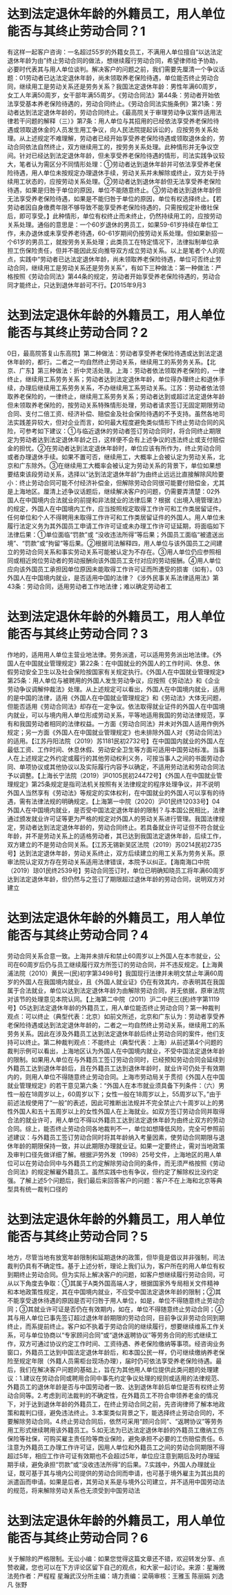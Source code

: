 # 达到法定退休年龄的外籍员工，用人单位能否与其终止劳动合同？1

有这样一起客户咨询：一名超过55岁的外籍女员工，不满用人单位擅自“以达法定退休年龄为由”终止劳动合同的做法，想继续履行劳动合同，希望律师给予协助，必要时代表其与用人单位谈判。解决客户的问题之前，我们需要先厘清一个争议话题：01劳动者已达法定退休年龄，尚未领取养老保险待遇，单位能否终止劳动合同，继续用工是劳动关系还是劳务关系？我国法定退休年龄：男性年满60周岁，女工人年满50周岁，女干部年满55周岁。《劳动合同法》第44条：劳动者开始依法享受基本养老保险待遇的，劳动合同终止。《劳动合同法实施条例》第21条：劳动者达到法定退休年龄的，劳动合同终止。《最高院关于审理劳动争议案件适用法律若干问题的解释（三）》第7条：用人单位与其招用的已经依法享受养老保险待遇或领取退休金的人员发生用工争议，向人民法院提起诉讼的，应按劳务关系处理。从上述规定不难理解，劳动者已经开始享受养老保险待遇或领取退休金的，劳动合同依法自然终止，双方继续用工的，按劳务关系处理。此种情形并无争议空间。针对已经达到法定退休年龄，但未享受养老保险待遇的情形，司法实践争议较大，笔者认为需区分不同情形处理：①劳动者达到退休年龄并可依法享受养老保险待遇，用人单位未按规定办理退休手续，劳动关系并未解除或终止，双方处于持续用工状态的，应按劳动关系处理。②劳动者达到退休年龄但无法享受养老保险待遇，如果是归咎于单位的原因，单位不能随意终止。③劳动者达到退休年龄但无法享受养老保险待遇，如果是不能归咎于单位的原因，单位有权选择终止。【若劳动者因自身缴费年限不够导致不能享受养老保险待遇的，只需按规定补缴社保后，即可享受。】此种情形，单位有权终止而未终止，仍然持续用工的，应按劳动关系处理。通俗的意思是：一个60岁退休的男员工，如果59-61岁持续在单位工作，未办退休或未享受养老待遇，60-61岁期间仍按劳动关系处理。但如果新招一个61岁的男员工，就按劳务关系处理；此类员工在特定情况下，法律拟制单位承担工伤保险责任，但并不能因此反向推导双方成立劳动关系。以上是笔者个人的观点，实践中“劳动者已达法定退休年龄，尚未领取养老保险待遇，单位可否终止劳动合同，继续用工是劳动关系还是劳务关系”，有如下三种做法：第一种做法：严格按照《劳动合同法》第44条的规定，劳动者开始享受养老保险待遇的，劳动合同才能终止，只达到退休年龄可不行。【2015年9月3

# 达到法定退休年龄的外籍员工，用人单位能否与其终止劳动合同？2

0日，最高院答复山东高院】第二种做法：劳动者享受养老保险待遇或达到法定退休年龄的，都行。二者之一均自然终止劳动关系，继续用工的系劳务关系。【北京、广东】第三种做法：折中灵活处理。上海：劳动者依法领取养老保险的，一律终止，继续用工系劳务关系；劳动者达到法定退休年龄，单位得办理终止和退休手续，办理后继续用工系劳务关系，不办继续用工系劳动关系。江苏：劳动者依法领取养老保险的，一律终止，继续用工系劳务关系；劳动者达到或超过法定退休年龄但未领取养老保险的，按劳动关系特殊情形处理，劳动者请求签订无固定期限劳动合同、支付二倍工资、经济补偿、赔偿金及社会保险待遇的不予支持。虽然各地司法实践差异较大，但对企业而言，如何最大程度避免类似情形下终止劳动合同的风险，可参考如下建议：①与临近退休的劳动者签订劳动合同时，将合同终止期限定为劳动者达到法定退休年龄之日，这样便不会有上述争议的违法终止或支付赔偿金的担忧。②在劳动者达到法定退休年龄时，单位应该有所作为，终止劳动合同或者办理退休手续。如果不置可否，继续用工，大概率上会被认定为劳动关系，北京和广东除外。③在继续用工大概率会被认定为劳动关系的背景下，单位如果想要结束该段劳动关系，选择以“达到法定退休年龄”为由终止远远比直接解除风险要小：终止劳动合同可能不付经济补偿金，但解除劳动合同很可能要付赔偿金，尤其是上海地区。厘清上述争议话题后，继续解决客户的问题，仍需要弄清楚：02外国人在中国境内合法就业的前提和非法就业的法律后果？根据《出境入境管理法》的规定，外国人在中国境内工作，应当按照规定取得工作许可和工作类居留证件。任何单位和个人不得聘用未取得工作许可和工作类居留证件的外国人。用人单位未履行法定义务为其外国员工申请工作许可证或未办理工作许可证延期，将面临如下法律后果：①单位面临“罚款”或 “没收违法所得”等后果；外国员工面临“被遣送出境”、“罚款”或“拘留”等后果。②根据司法解释四，用人单位与该外国员工之间建立的劳动合同关系和事实劳动关系可能被认定为不存在。③用人单位仍应参照相同或相近岗位劳动者的劳动报酬向该外国员工支付对应的劳动报酬。④用人单位应向该外国员工承担因单位原因未能取得工作许可证而所遭受的损害（如有）。03外国人在中国境内就业，是否适用中国的法律？《涉外民事关系法律适用法》第43条：劳动合同，适用劳动者工作地法律；难以确定劳动者工

# 达到法定退休年龄的外籍员工，用人单位能否与其终止劳动合同？3

作地的，适用用人单位主营业地法律。劳务派遣，可以适用劳务派出地法律。《外国人在中国就业管理规定》第22条：在中国就业的外国人的工作时间、休息、休假劳动安全卫生以及社会保险按国家有关规定执行。《外国人在中国就业管理规定》第25条：用人单位与被聘用的外国人发生劳动争议，应按照《劳动法》和《企业劳动争议调解仲裁法》处理。从上述规定可以看出，外国人在中国境内就业，适用的是中国的法律，适用《外国人在中国就业管理规定》和《劳动法》大体无问题，但能否适用《劳动合同法》却存在一定争议。依法取得就业证件的外国人在中国境内就业，可以与境内用人单位形成劳动关系，平等地适用我国的劳动法律规范，享有和我国劳动者相同的法律权益。一方面《劳动合同法》并未对外国人适用作例外规定；另一方面《外国人在中国就业管理规定》也未排除外国人对《劳动合同法》的适用。【江苏丹阳法院（2019）苏1181民初2732号】在中国国内就业的外国人在最低工资、工作时间、休息休假、劳动安全卫生等方面可适用中国劳动标准。当事人在上述规定之外约定或履行的其他劳动权利义务，可按当事人之间的书面劳动合同、单项协议或其他协议以及实际履行内容予以确定，不适用劳动法和劳动合同法予以调整。【上海长宁法院（2019）沪0105民初24472号】《外国人在中国就业管理规定》第25条规定是指司法机关按照有关法律规定的程序处理争议，并不说明外国人当然享有《劳动法》等规定的实体权利，在中国就业的外国人可以享有的待遇，需有法律法规的明确规定。【上海第一中院（2020）沪01民终12033号】04外国人在中国境内就业，是否受中国法定退休年龄的限制？与本国公民相比，法律通过颁发就业许可证等更为严格的规定对外国人的劳动关系进行管理。我国法律规定，劳动者达到法定退休年龄的，劳动合同终止。若具备就业许可证但不符合就业年龄，并不是劳动关系上的适格劳动者，其已达到我国法定退休年龄，后续工作，双方建立的不是劳动合同关系。【江苏无锡新吴区法院（2019）苏0214民初2735号】达到法定退休年龄，劳动关系终止，双方后续建立的用工关系为劳务关系。原审法院认定双方存在劳动关系适用法律错误，本院予以纠正。【海南海口中院（2019）琼01民终2539号】劳动合同签订时，单位已明确知晓员工将年满60周岁达到法定退休年龄，但仍然与之签订了期限超过退休年龄的劳动合同，说明双方对建立

# 达到法定退休年龄的外籍员工，用人单位能否与其终止劳动合同？4

劳动合同关系合意一致。上海并未排斥和禁止60周岁以上外国人在本市就业，公司在60周岁后仍与员工继续履行双方所签订的劳动合同，并不违反规定。【上海黄浦法院（2010）黄民一(民)初字第3498号】我国现行法律并未明文禁止年满60周岁的外国人在我国境内就业，且《外国人就业证》仍在有效其内，亦表明其在我国属于合法就业，单位以达到法定退休年龄为由解除劳动合同，并无依据，原审法院对该节的处理意见本院认同。【上海第二中院（2011）沪二中民三(民)终字第1119号】05达到法定退休年龄的外籍员工，用人单位能否终止劳动合同？第一种裁判观点：可以终止（典型代表：北京）如前文所述，北京和广东认为：劳动者享受养老保险待遇或达到法定退休年龄的，二者之一均自然终止劳动关系，继续用工的系劳务关系。因此在涉及外籍员工达到法定退休年龄后终止劳动合同的案件，他们支持可以终止。第二种裁判观点：不能终止（典型代表：上海）从前述第4个问题的裁判示例可以看出，上海地区认为外国人在中国境内就业，不受中国法定退休年龄的限制。如果用人单位在与外籍员工签订劳动合同时，已经预知劳动合同会延续到外籍员工达到退休年龄后，且在外籍员工达到退休年龄时，就业许可仍处于有效期内的，则用人单位不得随意终止劳动合同。上海市劳动局关于贯彻《外国人在中国就业管理规定》的若干意见第六条：“外国人在本市就业须具备下列条件：（六）男性一般在18周岁以上，60周岁以下；女性一般在18周岁以上，55周岁以下。”由于前述法规使用了“一般”的表述，因此可推断出法规并不完全禁止六十周岁以上的男性外国人和五十五周岁以上的女性外国人在上海就业。如双方签订劳动合同并取得合法的就业许可，用人单位不得以外籍员工达到法定退休年龄为由终止双方的劳动合同。综上，能否终止劳动合同各地裁判不一，单位如想降低风险，完全可参照前述建议：与外籍员工签订劳动合同时将其年龄纳入考量因素，使劳动合同期限与退休年龄的期限保持一致，并以此期限办理就业证。如果一定要终止，需对当地政策及审判口径先做详细了解。根据沪劳外发（1998）25号文件，上海地区的用人单位可以在劳动合同中与外籍员工约定解除劳动合同的条件，而无须严格按照《劳动合同法》的规定解雇外籍员工。虽然实践中也有争议，但约定了解除权比没约定强。了解上述5个问题后，我们最后来回答客户的问题：客户不在上海和北京等典型具有统一裁判口径的

# 达到法定退休年龄的外籍员工，用人单位能否与其终止劳动合同？5

地方，尽管当地有放宽年龄限制和延期退休的政策，但毕竟是倡议并非强制，司法裁判仍具有不确定性。基于上述分析，理论上我们认为，客户所在的用人单位有权到期终止劳动合同。但为实际上解决客户的问题，如客户想继续履行劳动合同，可从以下角度去争取：①其属于A类外国高端人才，根据国家外专局相关文件精神和本地政策性规定，其在中国境内就业，不应受中国法定退休年龄的限制；②其不能享受退休待遇的原因是否可归咎于用人单位，如是，单位不得随意终止劳动合同；③其就业许可证是否仍在有效期内，如在，单位不得随意终止劳动合同；④其与用人单位已事先签订超过退休年龄期限的劳动合同，目前争议非劳动合同到期终止，而系提前终止。客户如不执着于劳动合同的继续履行，想要继续维系工作关系，可与单位协商以“专家顾问合同”或“退休返聘协议”等劳务合同的形式继续工作，双方可通过协议约定工作时间、工资待遇、养老保险缴纳等事项。经咨询业务窗口，外籍员工达到中国法定退休年龄后，和本国公民一样，仍可继续缴纳养老保险至规定年限（外籍人员需柜台现场办理），届时仍可依法享受养老保险待遇。最后，我们在解决客户问题的基础上，旨在为其他用人单位提供此类问题的处理建议：1.建议在劳动合同或聘用合同中事先约定争议处理的规则或适用的法律规范、外籍员工的退休年龄是否与中国劳动者一致、达到退休年龄后单位是否有权终止劳动合同等。2.考虑到司法裁判的不确定性，在外籍员工不符合申领养老金的情况下，对于达到退休年龄的外籍员工，在终止劳动合同之前，先咨询律师了解本地政策和裁判口径，避免违法终止。3.本案类似背景之下，能选择终止劳动合同的，不要解除劳动合同。4.终止劳动合同后，依然可采用“顾问合同”、“返聘协议”等劳务用工形式继续聘用该外籍员工。5.如无法为已达法定退休年龄的外籍员工缴纳工伤保险等社保，可购买雇主责任险等商业保险，避免承担不必要的工伤赔偿责任。6.注意为外籍员工办理工作许可证，因用人单位和外籍员工之间的劳动合同期限不得超过5年，相应工作许可证有效期也不会超过5年，单位应注意到期后及时办理延期手续，避免承担“罚款”或“没收违法所得”的后果。7.实践中，外国人办理就业证，既可基于其与境内公司提供的劳动合同而申请，也可基于境外雇主为其出具的派遣函而申请。如果是后者，其劳动关系是与境外公司建立，并不适用中国劳动法的规范，将来解除劳动关系也无须受到中国劳动法

# 达到法定退休年龄的外籍员工，用人单位能否与其终止劳动合同？6

关于解除的严格限制。无讼小编：如果您觉得这篇文章还不错，欢迎转发分享、点赞收藏，您也可以在下方评论区留下自己的观点，和大家一起讨论。来源：星瀚微法苑作者：严程程 星瀚武汉分所主编：靖力责编：梁萌审核：王雅玉 陈丽娟 刘逸凡 张野

